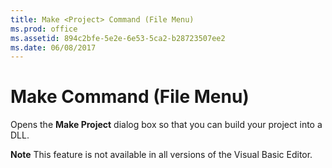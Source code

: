```yaml
---
title: Make <Project> Command (File Menu)
ms.prod: office
ms.assetid: 894c2bfe-5e2e-6e53-5ca2-b28723507ee2
ms.date: 06/08/2017
---
```



# Make <Project> Command (File Menu)

Opens the  **Make Project** dialog box so that you can build your project into a DLL.


 **Note**  This feature is not available in all versions of the Visual Basic Editor.


